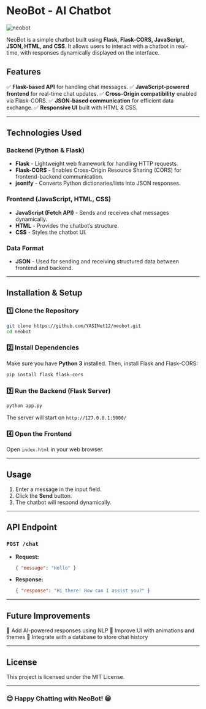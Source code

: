 

# NeoBot - AI Chatbot
![neobot](https://github.com/user-attachments/assets/278c892a-ad21-4ce4-ba9e-c0bc713e9976)


NeoBot is a simple chatbot built using **Flask, Flask-CORS, JavaScript, JSON, HTML, and CSS**. It allows users to interact with a chatbot in real-time, with responses dynamically displayed on the interface.

## Features
✅ **Flask-based API** for handling chat messages.
✅ **JavaScript-powered frontend** for real-time chat updates.
✅ **Cross-Origin compatibility** enabled via Flask-CORS.
✅ **JSON-based communication** for efficient data exchange.
✅ **Responsive UI** built with HTML & CSS.

---

## Technologies Used

### Backend (Python & Flask)
- **Flask** - Lightweight web framework for handling HTTP requests.
- **Flask-CORS** - Enables Cross-Origin Resource Sharing (CORS) for frontend-backend communication.
- **jsonify** - Converts Python dictionaries/lists into JSON responses.

### Frontend (JavaScript, HTML, CSS)
- **JavaScript (Fetch API)** - Sends and receives chat messages dynamically.
- **HTML** - Provides the chatbot’s structure.
- **CSS** - Styles the chatbot UI.

### Data Format
- **JSON** - Used for sending and receiving structured data between frontend and backend.

---

## Installation & Setup

### 1️⃣ Clone the Repository
```bash
git clone https://github.com/YASINet12/neobot.git
cd neobot
```

### 2️⃣ Install Dependencies
Make sure you have **Python 3** installed. Then, install Flask and Flask-CORS:
```bash
pip install flask flask-cors
```

### 3️⃣ Run the Backend (Flask Server)
```bash
python app.py
```
The server will start on `http://127.0.0.1:5000/`

### 4️⃣ Open the Frontend
Open `index.html` in your web browser.

---

## Usage
1. Enter a message in the input field.
2. Click the **Send** button.
3. The chatbot will respond dynamically.

---

## API Endpoint
### `POST /chat`
- **Request:**
  ```json
  { "message": "Hello" }
  ```
- **Response:**
  ```json
  { "response": "Hi there! How can I assist you?" }
  ```

---

## Future Improvements
🚀 Add AI-powered responses using NLP
🚀 Improve UI with animations and themes
🚀 Integrate with a database to store chat history

---

## License
This project is licensed under the MIT License.

---

### 😊 Happy Chatting with NeoBot! 😁

